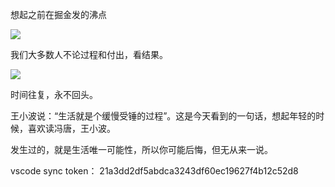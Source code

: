 想起之前在掘金发的沸点

![](https://i.loli.net/2019/07/31/5d4133108c78295234.png)

我们大多数人不论过程和付出，看结果。

![](https://i.loli.net/2019/08/08/zZbHPBi1UsYSr4O.png)

时间往复，永不回头。

王小波说：“生活就是个缓慢受锤的过程”。这是今天看到的一句话，想起年轻的时候，喜欢读冯唐，王小波。

发生过的，就是生活唯一可能性，所以你可能后悔，但无从来一说。

vscode sync token： 21a3dd2df5abdca3243df60ec19627f4b12c52d8